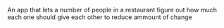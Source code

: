 An app that lets a number of people in a restaurant figure out how much each one should give each other to reduce ammount of change